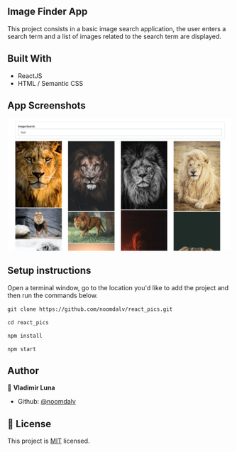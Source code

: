 ## Image Finder App

This project consists in a basic image search application, the user enters a search term and a list of images related to the search term are displayed.

## Built With

- ReactJS
- HTML / Semantic CSS

## App Screenshots

![screenshot](./src/misc/ss.jpg)

## Setup instructions

Open a terminal window, go to the location you'd like to add the project and then run the commands below.

```console
git clone https://github.com/noomdalv/react_pics.git
```

```console
cd react_pics
```

```console
npm install
```

```console
npm start
```

## Author

👤 **Vladimir Luna**

- Github: [@noomdalv](https://github.com/noomdalv)


## 📝 License

This project is [MIT](lic.url) licensed.
